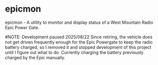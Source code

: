 # epicmon
epicmon - A utility to monitor and display status of a West Mountain Radio Epic Power Gate.

#NOTE: Development paused 2025/08/22 
Since retiring, the vehicle does not get driven frequently enough for the
Epic Powergate to keep the radio battery charged, so I removed it and stopped development of this project until I figure out what to do. Currently charging
the battery previously charged by the Epic manually. 
